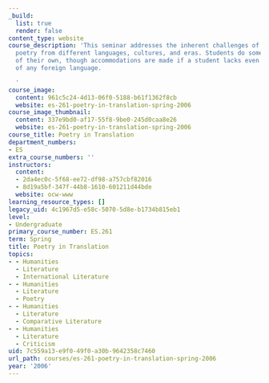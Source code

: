 ```yaml
---
_build:
  list: true
  render: false
content_type: website
course_description: 'This seminar addresses the inherent challenges of translating
  poetry from different languages, cultures, and eras. Students do some translation
  of their own, though accommodations are made if a student lacks even a basic knowledge
  of any foreign language.

  '
course_image:
  content: 961c5c24-4d13-06f0-5188-b61f1362f8cb
  website: es-261-poetry-in-translation-spring-2006
course_image_thumbnail:
  content: 337e9bd0-af17-55f8-9be0-245d0caa8e26
  website: es-261-poetry-in-translation-spring-2006
course_title: Poetry in Translation
department_numbers:
- ES
extra_course_numbers: ''
instructors:
  content:
  - 2da4ec0c-5f68-ee72-df98-a757cbf82016
  - 8d19a5bf-347f-44b8-1610-601211d44bde
  website: ocw-www
learning_resource_types: []
legacy_uid: 4c1967d5-e58c-5070-5d8e-b1734b815eb1
level:
- Undergraduate
primary_course_number: ES.261
term: Spring
title: Poetry in Translation
topics:
- - Humanities
  - Literature
  - International Literature
- - Humanities
  - Literature
  - Poetry
- - Humanities
  - Literature
  - Comparative Literature
- - Humanities
  - Literature
  - Criticism
uid: 7c559a13-e9f0-49f0-a30b-9642358c7460
url_path: courses/es-261-poetry-in-translation-spring-2006
year: '2006'
---
```

